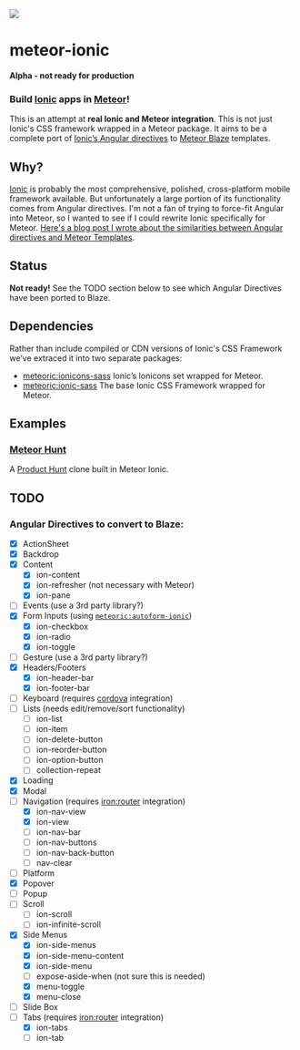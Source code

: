 ![](http://f.cl.ly/items/391y4708420P0H001k1G/meteoric.png)

# meteor-ionic

**Alpha - not ready for production**

### Build [Ionic](http://ionicframework.com/) apps in [Meteor](https://www.meteor.com/)!

This is an attempt at **real Ionic and Meteor integration**. This is not just Ionic's CSS framework wrapped in a Meteor package. It aims to be a complete port of [Ionic’s Angular directives](http://ionicframework.com/docs/api/) to [Meteor Blaze](https://www.meteor.com/blaze) templates.

## Why?
[Ionic](http://ionicframework.com/) is probably the most comprehensive, polished, cross-platform mobile framework available. But unfortunately a large portion of its functionality comes from Angular directives. I'm not a fan of trying to force-fit Angular into Meteor, so I wanted to see if I could rewrite Ionic specifically for Meteor. [Here's a blog post I wrote about the similarities between Angular directives and Meteor Templates](https://medium.com/space-camp/your-meteor-app-probably-doesnt-need-angular-13986a0323f6).

## Status

**Not ready!** See the TODO section below to see which Angular Directives have been ported to Blaze.

## Dependencies
Rather than include compiled or CDN versions of Ionic's CSS Framework we’ve extraced it into two separate packages:

- [meteoric:ionicons-sass](http://github.com/meteoric/ionicons-sass) Ionic’s Ionicons set wrapped for Meteor.
- [meteoric:ionic-sass](http://github.com/meteoric/ionic-sass) The base Ionic CSS Framework wrapped for Meteor.

## Examples

### [Meteor Hunt](https://github.com/meteoric/meteorhunt)
A [Product Hunt](http://producthunt.com) clone built in Meteor Ionic.

## TODO

### Angular Directives to convert to Blaze:
* [x] ActionSheet
* [x] Backdrop
* [x] Content
  * [x] ion-content
  * [x] ion-refresher (not necessary with Meteor)
  * [x] ion-pane
* [ ] Events (use a 3rd party library?)
* [x] Form Inputs (using [`meteoric:autoform-ionic`](https://github.com/meteoric/autoform-ionic))
  * [x] ion-checkbox
  * [x] ion-radio
  * [x] ion-toggle
* [ ] Gesture (use a 3rd party library?)
* [x] Headers/Footers
  * [x] ion-header-bar
  * [x] ion-footer-bar
* [ ] Keyboard (requires [cordova](http://cordova.apache.org/) integration)
* [ ] Lists (needs edit/remove/sort functionality)
  * [ ] ion-list
  * [ ] ion-item
  * [ ] ion-delete-button
  * [ ] ion-reorder-button
  * [ ] ion-option-button
  * [ ] collection-repeat
* [x] Loading
* [x] Modal
* [ ] Navigation (requires [iron:router](https://github.com/EventedMind/iron-router) integration)
  * [x] ion-nav-view
  * [x] ion-view
  * [ ] ion-nav-bar
  * [ ] ion-nav-buttons
  * [ ] ion-nav-back-button
  * [ ] nav-clear
* [ ] Platform
* [x] Popover
* [ ] Popup
* [ ] Scroll
  * [ ] ion-scroll
  * [ ] ion-infinite-scroll
* [x] Side Menus
  * [x] ion-side-menus
  * [x] ion-side-menu-content
  * [x] ion-side-menu
  * [ ] expose-aside-when (not sure this is needed)
  * [x] menu-toggle
  * [x] menu-close
* [ ] Slide Box
* [ ] Tabs (requires [iron:router](https://github.com/EventedMind/iron-router) integration)
  * [x] ion-tabs
  * [ ] ion-tab
